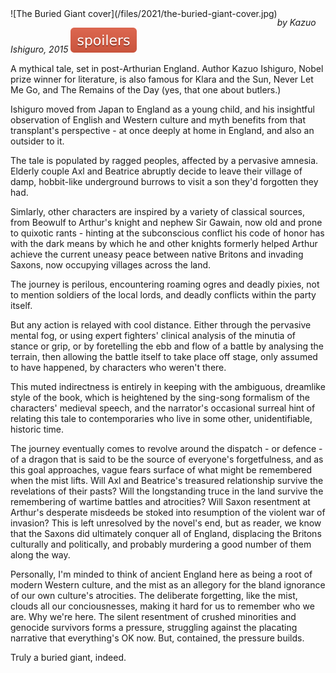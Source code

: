 <!--
.. title: The Buried Giant
.. slug: the-buried-giant
.. date: 2021-10-25 10:16:53 UTC-05:00
.. tags: media,book,fiction,novel,fantasy
-->

<span style="float: left">
![The Buried Giant cover](/files/2021/the-buried-giant-cover.jpg)
</span>

*by Kazuo Ishiguro, 2015* ![spoilers](/files/spoilers.svg)

A mythical tale, set in post-Arthurian England. Author Kazuo Ishiguro, Nobel
prize winner for literature, is also famous for Klara and the Sun, Never Let
Me Go, and The Remains of the Day (yes, that one about butlers.)

Ishiguro moved from Japan to England as a young child, and his insightful
observation of English and Western culture and myth benefits from that
transplant's perspective - at once deeply at home in England, and also
an outsider to it.

The tale is populated by ragged peoples, affected by a pervasive amnesia.
Elderly couple Axl and Beatrice abruptly decide to leave their village of damp,
hobbit-like underground burrows to visit a son they'd forgotten they had.

Simlarly, other characters are inspired by a variety of classical sources, from
Beowulf to Arthur's knight and nephew Sir Gawain, now old and prone to quixotic
rants - hinting at the subconscious conflict his code of honor has with the
dark means by which he and other knights formerly helped Arthur achieve the
current uneasy peace between native Britons and invading Saxons, now occupying
villages across the land.

The journey is perilous, encountering roaming ogres and deadly pixies, not
to mention soldiers of the local lords, and deadly conflicts within the party
itself.

But any action is relayed with cool distance. Either through the pervasive
mental fog, or using expert fighters' clinical analysis of the minutia of
stance or grip, or by foretelling the ebb and flow of a battle by analysing the
terrain, then allowing the battle itself to take place off stage, only assumed
to have happened, by characters who weren't there.

This muted indirectness is entirely in keeping with the ambiguous, dreamlike
style of the book, which is heightened by the sing-song formalism of the
characters' medieval speech, and the narrator's occasional surreal hint of
relating this tale to contemporaries who live in some other, unidentifiable,
historic time.

The journey eventually comes to revolve around the dispatch - or defence - of a
dragon that is said to be the source of everyone's forgetfulness, and as this
goal approaches, vague fears surface of what might be remembered when the
mist lifts. Will Axl and Beatrice's treasured relationship survive the
revelations of their pasts? Will the longstanding truce in the land survive
the remembering of wartime battles and atrocities? Will Saxon resentment at
Arthur's desperate misdeeds be stoked into resumption of the violent war of
invasion? This is left unresolved by the novel's end, but as reader, we know
that the Saxons did ultimately conquer all of England, displacing the Britons
culturally and politically, and probably murdering a good number of them along
the way.

Personally, I'm minded to think of ancient England here as being a root of
modern Western culture, and the mist as an allegory for the bland ignorance of
our own culture's atrocities. The deliberate forgetting, like the mist, clouds
all our conciousnesses, making it hard for us to remember who we are. Why we're
here. The silent resentment of crushed minorities and genocide survivors forms
a pressure, struggling against the placating narrative that everything's OK
now. But, contained, the pressure builds.

Truly a buried giant, indeed.

<br style="clear: left" />

